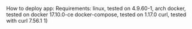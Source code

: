 How to deploy app:
Requirements: linux, tested on 4.9.60-1, arch
              docker, tested on docker 17.10.0-ce
              docker-compose, tested on 1.17.0
              curl, tested with curl 7.56.1
1)
